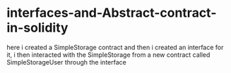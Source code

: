 # interfaces-and-Abstract-contract-in-solidity
here i created a SimpleStorage contract and then i created an interface for it, i then interacted with the SimpleStorage from a new contract called SimpleStorageUser
through the interface
